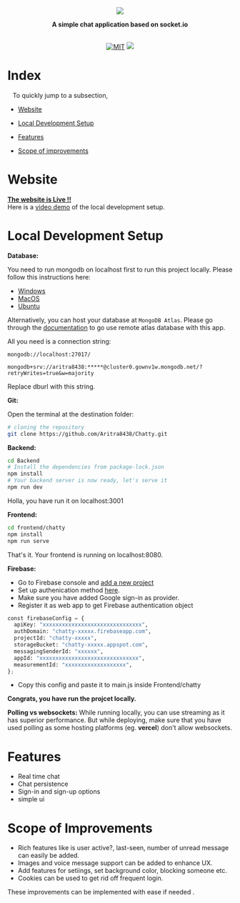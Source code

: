 <p align="center">
    <img src="https://github.com/Aritra8438/GSoC_archive/assets/64671908/6e44b0f9-8dbd-421d-9763-8d1a402299d0">    
</p>
<p align="center"><b>A simple chat application based on socket.io</b></p>
<p align="center">
  <br>
  <a href="https://github.com/Aritra8438/Demo_E-commerce_Site/tree/master"><img src="https://img.shields.io/badge/LICENSE-MIT-green" alt="MIT" /></a>    
  <a href="#">
    <img src="https://badges.frapsoft.com/os/v1/open-source.png?v=103">
  </a>
</p>


# Index <br>
&nbsp;&nbsp;&nbsp;To quickly jump to a subsection, 
* [Website](https://github.com/Aritra8438/Chatty/tree/main#website-the-website-is-live)             
                
* [Local Development Setup](https://github.com/Aritra8438/Chatty/tree/main#local-development-setup)                
                
* [Features](https://github.com/Aritra8438/Chatty/tree/main#features)                
                
* [Scope of improvements](https://github.com/Aritra8438/Chatty/tree/main#scope-of-improvements)

# Website <br>
<a href="https://aritra8438.github.io/Chatty/"><strong>The website is Live !!</strong></a>
<br>
Here is a [video demo](https://www.youtube.com/watch?v=Ex2_z9XPSmE) of the local development setup.

 
# Local Development Setup

**Database:**

You need to run mongodb on localhost first to run this project locally.
Please follow this instructions here: 
- [Windows](https://stackoverflow.com/questions/20796714/how-do-i-start-mongo-db-from-windows)
- [MacOS](https://kb.objectrocket.com/mongo-db/start-mongodb-mac-how-to-start-mongodb-on-a-mac-438)
- [Ubuntu](https://www.mongodb.com/docs/manual/tutorial/install-mongodb-on-ubuntu/)

Alternatively, you can host your database at `MongoDB Atlas`.
Please go through the [documentation](https://www.mongodb.com/docs/atlas/app-services/apps/) to go use remote atlas database with this app.

All you need is a connection string:

`mongodb://localhost:27017/`

`mongodb+srv://aritra8438:*****@cluster0.gownv1w.mongodb.net/?retryWrites=true&w=majority`

Replace dburl with this string.

**Git:**

Open the terminal at the destination folder:
```bash
# cloning the repository
git clone https://github.com/Aritra8438/Chatty.git
```

**Backend:**
```bash
cd Backend
# Install the dependencies from package-lock.json
npm install 
# Your backend server is now ready, let's serve it
npm run dev
```

Holla, you have run it on localhost:3001
 
 **Frontend:**
 
 ```bash
 cd frontend/chatty
 npm install
 npm run serve
 ```
 That's it. Your frontend is running on localhost:8080. 
 
 **Firebase:**
 
 - Go to Firebase console and [add a new project](https://console.firebase.google.com/u/0/) 
 - Set up authenication method [here](https://console.firebase.google.com/u/0/project/chatty-52aa7/authentication/providers).
 - Make sure you have added Google sign-in as provider.
 - Register it as web app to get Firebase authentication object  

```python
const firebaseConfig = {
  apiKey: "xxxxxxxxxxxxxxxxxxxxxxxxxxxxxxx",
  authDomain: "chatty-xxxxx.firebaseapp.com",
  projectId: "chatty-xxxxx",
  storageBucket: "chatty-xxxxx.appspot.com",
  messagingSenderId: "xxxxxx",
  appId: "xxxxxxxxxxxxxxxxxxxxxxxxxxxxxxx",
  measurementId: "xxxxxxxxxxxxxxxxxxx",
};
```

- Copy this config and paste it to main.js inside Frontend/chatty


**Congrats, you have run the projcet locally.**

**Polling vs websockets:**
While running locally, you can use streaming as it has superior performance.
But while deploying, make sure that you have used polling as some hosting platforms (eg. **vercel**) don't allow websockets.
 

# Features

- Real time chat
- Chat persistence
- Sign-in and sign-up options
- simple ui


# Scope of Improvements

- Rich features like is user active?, last-seen, number of unread message can easily be added.
- Images and voice message support can be added to enhance UX.
- Add features for setiings, set background color, blocking someone etc.
- Cookies can be used to get rid off frequent login.

These improvements can be implemented with ease if needed .


 
 
 
